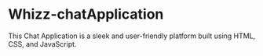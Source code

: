 # Whizz-chatApplication
This Chat Application is a sleek and user-friendly platform built using HTML, CSS, and JavaScript.

